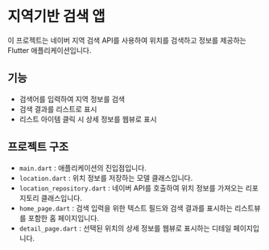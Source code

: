 # 지역기반 검색 앱

이 프로젝트는 네이버 지역 검색 API를 사용하여 위치를 검색하고 정보를 제공하는 Flutter 애플리케이션입니다.

## 기능
- 검색어를 입력하여 지역 정보를 검색
- 검색 결과를 리스트로 표시
- 리스트 아이템 클릭 시 상세 정보를 웹뷰로 표시

## 프로젝트 구조
- `main.dart` : 애플리케이션의 진입점입니다.
- `location.dart` : 위치 정보를 저장하는 모델 클래스입니다.
- `location_repository.dart` : 네이버 API를 호출하여 위치 정보를 가져오는 리포지토리 클래스입니다.
- `home_page.dart` : 검색 입력을 위한 텍스트 필드와 검색 결과를 표시하는 리스트뷰를 포함한 홈 페이지입니다.
- `detail_page.dart` : 선택된 위치의 상세 정보를 웹뷰로 표시하는 디테일 페이지입니다.
